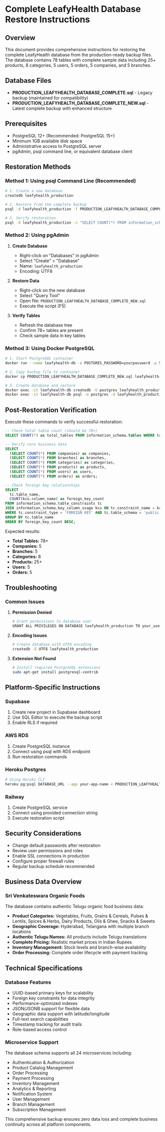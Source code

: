 # Complete LeafyHealth Database Restore Instructions

## Overview
This document provides comprehensive instructions for restoring the complete LeafyHealth database from the production-ready backup files. The database contains 78 tables with complete sample data including 25+ products, 8 categories, 5 users, 5 orders, 5 companies, and 5 branches.

## Database Files
- **PRODUCTION_LEAFYHEALTH_DATABASE_COMPLETE.sql** - Legacy backup (maintained for compatibility)
- **PRODUCTION_LEAFYHEALTH_DATABASE_COMPLETE_NEW.sql** - Latest complete backup with enhanced structure

## Prerequisites
- PostgreSQL 12+ (Recommended: PostgreSQL 15+)
- Minimum 1GB available disk space
- Administrative access to PostgreSQL server
- pgAdmin, psql command line, or equivalent database client

## Restoration Methods

### Method 1: Using psql Command Line (Recommended)

```bash
# 1. Create a new database
createdb leafyhealth_production

# 2. Restore from the complete backup
psql -d leafyhealth_production -f PRODUCTION_LEAFYHEALTH_DATABASE_COMPLETE_NEW.sql

# 3. Verify restoration
psql -d leafyhealth_production -c "SELECT COUNT(*) FROM information_schema.tables WHERE table_schema = 'public';"
```

### Method 2: Using pgAdmin

1. **Create Database**
   - Right-click on "Databases" in pgAdmin
   - Select "Create" > "Database"
   - Name: `leafyhealth_production`
   - Encoding: UTF8

2. **Restore Data**
   - Right-click on the new database
   - Select "Query Tool"
   - Open file: `PRODUCTION_LEAFYHEALTH_DATABASE_COMPLETE_NEW.sql`
   - Execute the script (F5)

3. **Verify Tables**
   - Refresh the database tree
   - Confirm 78+ tables are present
   - Check sample data in key tables

### Method 3: Using Docker PostgreSQL

```bash
# 1. Start PostgreSQL container
docker run --name leafyhealth-db -e POSTGRES_PASSWORD=yourpassword -p 5432:5432 -d postgres:15

# 2. Copy backup file to container
docker cp PRODUCTION_LEAFYHEALTH_DATABASE_COMPLETE_NEW.sql leafyhealth-db:/backup.sql

# 3. Create database and restore
docker exec -it leafyhealth-db createdb -U postgres leafyhealth_production
docker exec -it leafyhealth-db psql -U postgres -d leafyhealth_production -f /backup.sql
```

## Post-Restoration Verification

Execute these commands to verify successful restoration:

```sql
-- Check total table count (should be 78+)
SELECT COUNT(*) as total_tables FROM information_schema.tables WHERE table_schema = 'public';

-- Verify core business data
SELECT 
  (SELECT COUNT(*) FROM companies) as companies,
  (SELECT COUNT(*) FROM branches) as branches,
  (SELECT COUNT(*) FROM categories) as categories,
  (SELECT COUNT(*) FROM products) as products,
  (SELECT COUNT(*) FROM users) as users,
  (SELECT COUNT(*) FROM orders) as orders;

-- Check foreign key relationships
SELECT 
  tc.table_name,
  COUNT(kcu.column_name) as foreign_key_count
FROM information_schema.table_constraints tc
JOIN information_schema.key_column_usage kcu ON tc.constraint_name = kcu.constraint_name
WHERE tc.constraint_type = 'FOREIGN KEY' AND tc.table_schema = 'public'
GROUP BY tc.table_name
ORDER BY foreign_key_count DESC;
```

Expected results:
- **Total Tables:** 78+
- **Companies:** 5
- **Branches:** 5
- **Categories:** 8
- **Products:** 25+
- **Users:** 5
- **Orders:** 5

## Troubleshooting

### Common Issues

1. **Permission Denied**
   ```bash
   # Grant permissions to database user
   GRANT ALL PRIVILEGES ON DATABASE leafyhealth_production TO your_user;
   ```

2. **Encoding Issues**
   ```bash
   # Create database with UTF8 encoding
   createdb -E UTF8 leafyhealth_production
   ```

3. **Extension Not Found**
   ```bash
   # Install required PostgreSQL extensions
   sudo apt-get install postgresql-contrib
   ```

## Platform-Specific Instructions

### Supabase
1. Create new project in Supabase dashboard
2. Use SQL Editor to execute the backup script
3. Enable RLS if required

### AWS RDS
1. Create PostgreSQL instance
2. Connect using psql with RDS endpoint
3. Run restoration commands

### Heroku Postgres
```bash
# Using Heroku CLI
heroku pg:psql DATABASE_URL --app your-app-name < PRODUCTION_LEAFYHEALTH_DATABASE_COMPLETE_NEW.sql
```

### Railway
1. Create PostgreSQL service
2. Connect using provided connection string
3. Execute restoration script

## Security Considerations
- Change default passwords after restoration
- Review user permissions and roles
- Enable SSL connections in production
- Configure proper firewall rules
- Regular backup schedule recommended

## Business Data Overview

### Sri Venkateswara Organic Foods
The database contains authentic Telugu organic food business data:

- **Product Categories:** Vegetables, Fruits, Grains & Cereals, Pulses & Lentils, Spices & Herbs, Dairy Products, Oils & Ghee, Snacks & Sweets
- **Geographic Coverage:** Hyderabad, Telangana with multiple branch locations
- **Authentic Telugu Names:** All products include Telugu translations
- **Complete Pricing:** Realistic market prices in Indian Rupees
- **Inventory Management:** Stock levels and branch-wise availability
- **Order Processing:** Complete order lifecycle with payment tracking

## Technical Specifications

### Database Features
- UUID-based primary keys for scalability
- Foreign key constraints for data integrity
- Performance-optimized indexes
- JSON/JSONB support for flexible data
- Geographic data support with latitude/longitude
- Full-text search capabilities
- Timestamp tracking for audit trails
- Role-based access control

### Microservice Support
The database schema supports all 24 microservices including:
- Authentication & Authorization
- Product Catalog Management
- Order Processing
- Payment Processing
- Inventory Management
- Analytics & Reporting
- Notification System
- User Management
- Branch Management
- Subscription Management

This comprehensive backup ensures zero data loss and complete business continuity across all platform components.